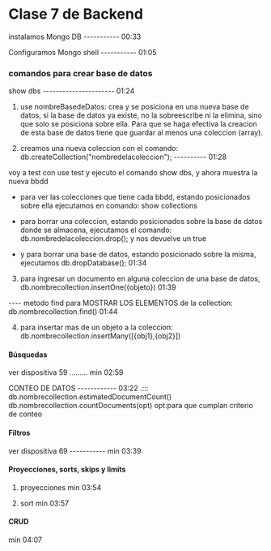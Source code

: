 # Clase 7 de Backend 

instalamos Mongo DB -----------  00:33

Configuramos Mongo shell -----------  01:05

### comandos para crear base de datos

show dbs ---------------------- 01:24

1) use nombreBasedeDatos: crea y se posiciona en una nueva base de datos,  si la base de datos ya existe, no la sobreescribe ni la elimina, sino que solo se posiciona sobre ella. Para que se haga efectiva la creacion de esta base de datos tiene que guardar al menos una coleccion (array). 

2) creamos una nueva coleccion con el comando: db.createCollection("nombredelacoleccion");     ---------- 01:28

voy a test con use test y ejecuto el comando show dbs, y ahora muestra la nueva bbdd

- para ver las colecciones que tiene cada bbdd, estando posicionados sobre ella ejecutamos en comando: show collections

- para borrar una coleccion, estando posicionados sobre la base de datos donde se almacena, 
ejecutamos el comando: db.nombredelacoleccion.drop();
y nos devuelve un true

- y para borrar una base de datos, estando posicionado sobre la misma, ejecutamos db.dropDatabase();     01:34

3) para ingresar un documento en alguna coleccion de una base de datos, db.nombrecollection.insertOne({objeto})                01:39

---- metodo find para MOSTRAR LOS ELEMENTOS de la collection: db.nombrecollection.find()                     01:44

4) para insertar mas de un objeto a la coleccion: db.nombrecollection.insertMany([{obj1},{obj2}])

#### Búsquedas
ver dispositiva 59 ......... min 02:59

CONTEO DE DATOS ------------ 03:22  .::: db.nombrecollection.estimatedDocumentCount()
                                        db.nombrecollection.countDocuments(opt) opt:para que cumplan criterio de conteo

#### Filtros
ver dispositiva 69 ----------- min 03:39

#### Proyecciones, sorts, skips y limits
1)  proyecciones min 03:54

2) sort       min 03:57

#### CRUD 
min 04:07

